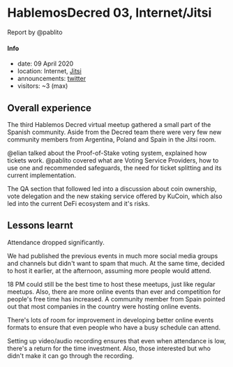 # HablemosDecred 03, Internet/Jitsi

Report by @pablito

#### Info

- date: 09 April 2020
- location: Internet, [Jitsi](https://meet.jit.si/HablemosDecred)
- announcements: [twitter](https://twitter.com/Decred_ES/status/1245526903110414336)
- visitors: ~3 (max)

## Overall experience

The third Hablemos Decred virtual meetup gathered a small part of the Spanish community. Aside from the Decred team there were very few new community members from Argentina, Poland and Spain in the Jitsi room.

@elian talked about the Proof-of-Stake voting system, explained how tickets work. @pablito covered what are Voting Service Providers, how to use one and recommended safeguards, the need for ticket splitting and its current implementation.

The QA section that followed led into a discussion about coin ownership, vote delegation and the new staking service offered by KuCoin, which also led into the current DeFi ecosystem and it's risks.

## Lessons learnt

Attendance dropped significantly.

We had published the previous events in much more social media groups and channels but didn't want to spam that much. At the same time, decided to host it earlier, at the afternoon, assuming more people would attend.

18 PM could still be the best time to host these meetups, just like regular meetups. Also, there are more online events than ever and competition for people's free time has increased. A community member from Spain pointed out that most companies in the country were hosting online events.

There's lots of room for improvement in developing better online events formats to ensure that even people who have a busy schedule can attend.

Setting up video/audio recording ensures that even when attendance is low, there's a return for the time investment. Also, those interested but who didn't make it can go through the recording.
